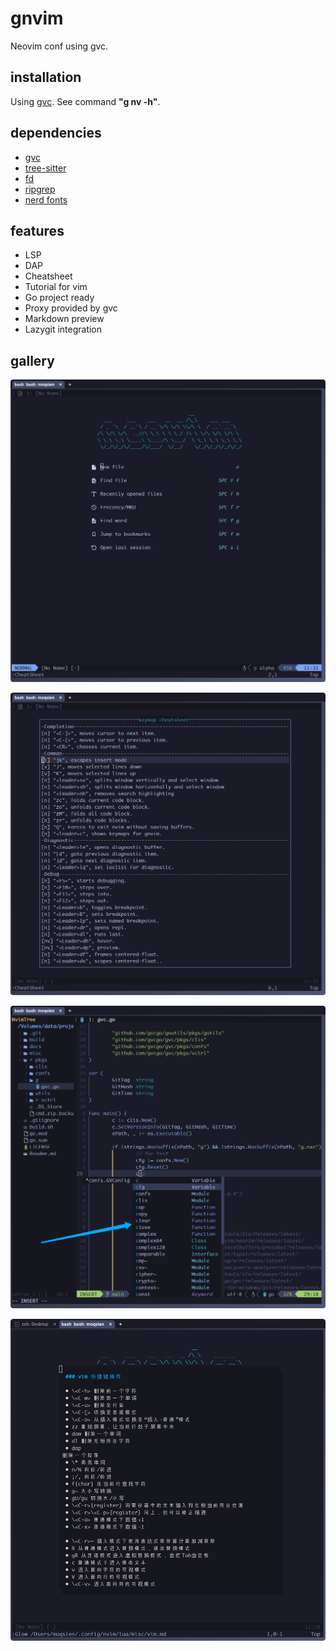 # gnvim
Neovim conf using gvc.

## installation
Using [gvc]("https://github.com/gvcgo/gvc"). See command **"g nv -h"**.

## dependencies
- [gvc](https://github.com/gvcgo/gvc/releases)
- [tree-sitter](https://github.com/tree-sitter/tree-sitter)
- [fd](https://github.com/sharkdp/fd)
- [ripgrep](https://github.com/BurntSushi/ripgrep)
- [nerd fonts](https://github.com/ryanoasis/nerd-fonts)

## features
- LSP
- DAP
- Cheatsheet
- Tutorial for vim
- Go project ready
- Proxy provided by gvc
- Markdown preview
- Lazygit integration

## gallery

![gnvim-dashboard](https://github.com/moqsien/img_repo/raw/main/gnvim.png)

![cheatsheet](https://github.com/moqsien/img_repo/raw/main/gnvim_cheatsheet.png)

![go-project](https://github.com/moqsien/img_repo/raw/main/gnvim_go.png)

![tutorial](https://github.com/moqsien/img_repo/raw/main/vim_tutorial.png)
